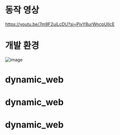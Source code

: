 # 동작 영상

https://youtu.be/7m9F2uiLcDU?si=PivY8urWncpUlIcE


# 개발 환경
![image](https://github.com/dontoong/dynamic_web/assets/106039761/26115363-6aab-4992-a103-447fb983fce9)

# dynamic_web
# dynamic_web
# dynamic_web
